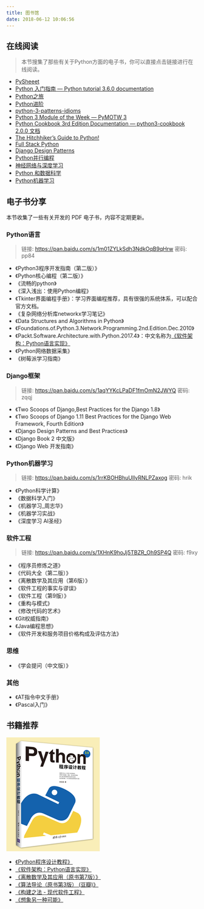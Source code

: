 ```yaml
---
title: 图书馆
date: 2018-06-12 10:06:56
---
```


## 在线阅读

> 本节搜集了那些有关于Python方面的电子书，你可以直接点击链接进行在线阅读。

- [PySheeet](https://www.pythonsheets.com/)
- [Python 入门指南 — Python tutorial 3.6.0 documentation](http://www.pythondoc.com/pythontutorial3/index.html)
- [Python之旅](http://funhacks.net/explore-python/)
- [Python进阶](https://eastlakeside.gitbooks.io/interpy-zh/content/)
- [python-3-patterns-idioms](https://bitbucket.org/MatToufoutu/python-3-patterns-idioms)
- [Python 3 Module of the Week — PyMOTW 3](https://pymotw.com/3/)
- [Python Cookbook 3rd Edition Documentation — python3-cookbook 2.0.0 文档](http://python3-cookbook.readthedocs.io/zh_CN/latest/index.html)
- [The Hitchhiker’s Guide to Python!](http://docs.python-guide.org/en/latest/)
- [Full Stack Python](https://www.fullstackpython.com/table-of-contents.html)
- [Django Design Patterns](https://www.agiliq.com/books/djangodesignpatterns)
- [Python并行编程](http://python-parallel-programmning-cookbook.readthedocs.io/zh_CN/latest/)
- [神经网络与深度学习](https://nndl.github.io/)
- [Python 和数据科学](http://bookdata.readthedocs.io/en/latest/)
- [Python机器学习](https://ljalphabeta.gitbooks.io/python-/content/)

## 电子书分享

本节收集了一些有关开发的 PDF 电子书，内容不定期更新。

### Python语言

> 链接: https://pan.baidu.com/s/1m01ZYLkSdh3NdkOqB9qHrw 密码: pp84

- 《Python3程序开发指南（第二版）》
- 《Python核心编程（第二版）》
- 《流畅的python》
- 《深入浅出：使用Python编程》
- 《Tkinter界面编程手册》：学习界面编程推荐，具有很强的系统体系，可以配合官方文档。
- 《复杂网络分析库networkx学习笔记》
- 《Data Structures and Algorithms in Python》
- 《Foundations.of.Python.3.Network.Programming.2nd.Edition.Dec.2010》
- 《Packt.Software.Architecture.with.Python.2017.4》：中文名称为[《软件架构：Python语言实现》](https://read.douban.com/ebook/49031506/)
- 《Python网络数据采集》
- 《树莓派学习指南》

### Django框架

> 链接: https://pan.baidu.com/s/1aqYYKcLPaDF1fmOmN2JWYQ 密码: zqqj

- 《Two Scoops of Django,Best Practices for the Django 1.8》
- 《Two Scoops of Django 1.11 Best Practices for the Django Web Framework, Fourth Edition》
- 《Django Design Patterns and Best Practices》
- 《Django Book 2 中文版》
- 《Django Web 开发指南》

### Python机器学习

> 链接: https://pan.baidu.com/s/1rrKBOHBhuUlIyRNLPZaxog 密码: hrik

- 《Python科学计算》
- 《数据科学入门》
- 《机器学习_周志华》
- 《机器学习实战》
- 《深度学习 AI圣经》


### 软件工程

> 链接: https://pan.baidu.com/s/1XHnK9hoJj5TBZR_Oh9SP4Q 密码: f9xy

- 《程序员修炼之道》
- 《代码大全（第二版）》
- 《离散数学及其应用（第6版）》
- 《软件工程的事实与谬误》
- 《软件工程（第9版）》
- 《重构与模式》
- 《修改代码的艺术》
- 《Git权威指南》
- 《Java编程思想》
- 《软件开发和服务项目价格构成及评估方法》

### 思维

- 《学会提问（中文版）》

### 其他

- 《AT指令中文手册》
- 《Pascal入门》


## 书籍推荐

![Python Book](/images/python-book.jpg)

- [《Python程序设计教程》](http://www.tup.tsinghua.edu.cn/booksCenter/book_07237601.html)
- [《软件架构：Python语言实现》](https://read.douban.com/ebook/49031506/)
- [《离散数学及其应用（原书第7版）》](https://book.douban.com/subject/26316200/)
- [《算法导论（原书第3版） (豆瓣)》](https://book.douban.com/subject/20432061/)
- [《构建之法 - 现代软件工程》](https://book.douban.com/subject/25965995/)
- [《想象另一种可能》](https://book.douban.com/subject/26614057/)

